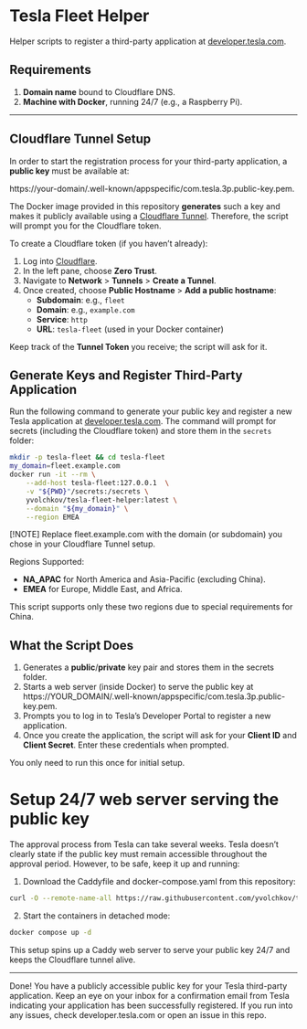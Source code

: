 # Tesla Fleet Helper

Helper scripts to register a third-party application at [developer.tesla.com](https://developer.tesla.com/).

## Requirements

1. **Domain name** bound to Cloudflare DNS.  
2. **Machine with Docker**, running 24/7 (e.g., a Raspberry Pi).

---

## Cloudflare Tunnel Setup

In order to start the registration process for your third-party application, a **public key** must be available at:

https://your-domain/.well-known/appspecific/com.tesla.3p.public-key.pem.

The Docker image provided in this repository **generates** such a key and makes it publicly available using a [Cloudflare Tunnel](https://developers.cloudflare.com/cloudflare-one/connections/connect-networks/). Therefore, the script will prompt you for the Cloudflare token.

To create a Cloudflare token (if you haven’t already):  
1. Log into [Cloudflare](https://www.cloudflare.com/).  
2. In the left pane, choose **Zero Trust**.  
3. Navigate to **Network** > **Tunnels** > **Create a Tunnel**.  
4. Once created, choose **Public Hostname** > **Add a public hostname**:  
   - **Subdomain**: e.g., `fleet`  
   - **Domain**: e.g., `example.com`  
   - **Service**: `http`  
   - **URL**: `tesla-fleet` (used in your Docker container)

Keep track of the **Tunnel Token** you receive; the script will ask for it.


## Generate Keys and Register Third-Party Application

Run the following command to generate your public key and register a new Tesla application at [developer.tesla.com](https://developer.tesla.com/). The command will prompt for secrets (including the Cloudflare token) and store them in the `secrets` folder:


```bash
mkdir -p tesla-fleet && cd tesla-fleet
my_domain=fleet.example.com
docker run -it --rm \
    --add-host tesla-fleet:127.0.0.1  \
    -v "${PWD}"/secrets:/secrets \
    yvolchkov/tesla-fleet-helper:latest \
    --domain "${my_domain}" \
    --region EMEA
```

[!NOTE] 
Replace fleet.example.com with the domain (or subdomain) you chose in your Cloudflare Tunnel setup.

Regions Supported:
 - **NA_APAC** for North America and Asia-Pacific (excluding China).
 - **EMEA** for Europe, Middle East, and Africa.

This script supports only these two regions due to special requirements for China.

## What the Script Does
1. Generates a **public**/**private** key pair and stores them in the secrets folder.
1. Starts a web server (inside Docker) to serve the public key at https://YOUR_DOMAIN/.well-known/appspecific/com.tesla.3p.public-key.pem.
1. Prompts you to log in to Tesla’s Developer Portal to register a new application.
1. Once you create the application, the script will ask for your **Client ID** and **Client Secret**. Enter these credentials when prompted.

You only need to run this once for initial setup.

#  Setup 24/7 web server serving the public key

The approval process from Tesla can take several weeks. Tesla doesn’t clearly state if the public key must remain accessible throughout the approval period. However, to be safe, keep it up and running:

1. Download the Caddyfile and docker-compose.yaml from this repository:
```bash
curl -O --remote-name-all https://raw.githubusercontent.com/yvolchkov/tesla-fleet-helper/refs/heads/main/{Caddyfile,docker-compose.yaml}
```

2. Start the containers in detached mode:
```bash
docker compose up -d
```

This setup spins up a Caddy web server to serve your public key 24/7 and keeps the Cloudflare tunnel alive.

--- 

Done! You have a publicly accessible public key for your Tesla third-party application. Keep an eye on your inbox for a confirmation email from Tesla indicating your application has been successfully registered. If you run into any issues, check developer.tesla.com or open an issue in this repo.
